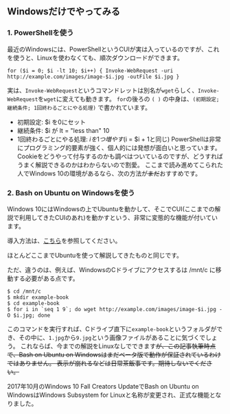 ## Windowsだけでやってみる
### 1. PowerShellを使う
最近のWindowsには、PowerShellというCUIが実は入っているのですが、これを使うと、Linuxを使わなくても、順次ダウンロードができます。

```
for ($i = 0; $i -lt 10; $i++) { Invoke-WebRequest -uri http://example.com/images/image-$i.jpg -outFile $i.jpg }
```

実は、`Invoke-WebRequest`というコマンドレットは別名が`wget`らしく、`Invoke-WebRequest`を`wget`に変えても動きます。
`for`の後ろの `( )` の中身は、`(初期設定; 継続条件; 1回終わるごとにやる処理)` で書かれています。
- 初期設定:  $i を0にセット
- 継続条件: $i が lt = "less than" 10
- 1回終わるごとにやる処理: $i を1つ増やす ($i = $i + 1と同じ)
PowerShellは非常にプログラミング的要素が強く、個人的には発想が面白いと思っています。
Cookieをどうやって付与するのかも調べはついているのですが、どうすればうまく解説できるのかはわからないので割愛。
ここまで読み進めてこられた人でWindows 10の環境があるなら、次の方法が~~まだ~~おすすめです。

### 2. Bash on Ubuntu on Windowsを使う
Windows 10にはWindowsの上でUbuntuを動かして、そこでCUI(ここまでの解説で利用してきたCUIのあれ)を動かすという、非常に変態的な機能が付いています。

導入方法は、[こちら](http://www.buildinsider.net/enterprise/wsl/01)を参照してください。

ほとんどここまでUbuntuを使って解説してきたものと同じです。

ただ、違うのは、例えば、WindowsのCドライブにアクセスするは /mnt/c に移動する必要がある点です。
```
$ cd /mnt/c
$ mkdir example-book
$ cd example-book
$ for i in `seq 1 9`; do wget http://example.com/images/image-$i.jpg -O $i.jpg; done
```
このコマンドを実行すれば、Cドライブ直下に`example-book`というフォルダができ、その中に、`1.jpg`から`9.jpg`という画像ファイルがあることに気づくでしょう。
これならば、今までの解説をLinuxなしでできます~~が、この記事執筆時点で、Bash on Ubuntu on Windowsはまだベータ版で動作が保証されているわけではありません。
表示が崩れるなどは日常茶飯事です。期待しないでください。~~

2017年10月のWindows 10 Fall Creators UpdateでBash on Ubuntu on WindowsはWindows Subsystem for Linuxと名称が変更され、正式な機能となりました。